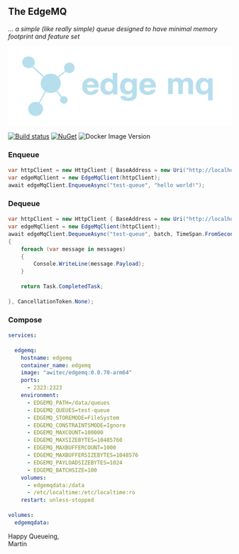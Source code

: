 ## The EdgeMQ

 *... a simple (like really simple) queue designed to have minimal memory footprint and feature set*

![logo](https://github.com/martinstanek/edgemq/blob/develop/misc/logo.svg?raw=true)

[![Build status](https://awitec.visualstudio.com/Awitec/_apis/build/status/edgemq)](https://awitec.visualstudio.com/Awitec/_build/latest?definitionId=52)
[![NuGet](https://img.shields.io/nuget/v/Awitec.EdgeMq.Client.svg)](https://www.nuget.org/packages/Awitec.EdgeMq.Client) 
![Docker Image Version](https://img.shields.io/docker/v/awitec/edgemq)

### Enqueue

```csharp
var httpClient = new HttpClient { BaseAddress = new Uri("http://localhost:2323") };
var edgeMqClient = new EdgeMqClient(httpClient);
await edgeMqClient.EnqueueAsync("test-queue", "hello world!");
```

### Dequeue

```csharp
var httpClient = new HttpClient { BaseAddress = new Uri("http://localhost:2323") };
var edgeMqClient = new EdgeMqClient(httpClient);
await edgeMqClient.DequeueAsync("test-queue", batch, TimeSpan.FromSeconds(1), messages =>
{
    foreach (var message in messages)
    {
        Console.WriteLine(message.Payload);
    }

    return Task.CompletedTask;

}, CancellationToken.None);
```

### Compose

```yml
services:

  edgemq:
    hostname: edgemq
    container_name: edgemq
    image: "awitec/edgemq:0.0.70-arm64"
    ports:
      - 2323:2323
    environment:
      - EDGEMQ_PATH=/data/queues
      - EDGEMQ_QUEUES=test-queue
      - EDGEMQ_STOREMODE=FileSystem
      - EDGEMQ_CONSTRAINTSMODE=Ignore
      - EDGEMQ_MAXCOUNT=100000
      - EDGEMQ_MAXSIZEBYTES=10485760
      - EDGEMQ_MAXBUFFERCOUNT=1000
      - EDGEMQ_MAXBUFFERSIZEBYTES=1048576
      - EDGEMQ_PAYLOADSIZEBYTES=1024
      - EDGEMQ_BATCHSIZE=100
    volumes:
      - edgemqdata:/data
      - /etc/localtime:/etc/localtime:ro
    restart: unless-stopped

volumes:
  edgemqdata:
```

Happy Queueing,\
Martin
